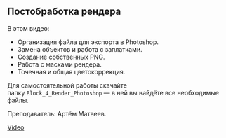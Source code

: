 ## Постобработка рендера

В этом видео:

*   Организация файла для экспорта в Photoshop.
*   Замена объектов и работа с заплатками.
*   Создание собственных PNG.
*   Работа с масками рендера.
*   Точечная и общая цветокоррекция.

Для самостоятельной работы скачайте папку `Block_4_Render_Photoshop` — в ней вы найдёте все необходимые файлы.

Преподаватель: Артём Матвеев.   

[Video](https://player.softculture.cc/embed/online/IVZ/IVZ_4.16.03_L3-1_Render_Photoshop)